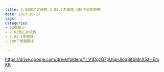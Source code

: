 ```yaml
---
title: 2.03微乙非統教_2.03.1李聰成_100下學期期末
date: 2023-10-17
tags: 
categories:
- 02微積分
- 2.03微乙非統教
- 2.03.1李聰成
- 100下學期期末

---
```

https://drive.google.com/drive/folders/1i_V1DgzG7pU6pIJloq8ifbMnX5zHEmKK
